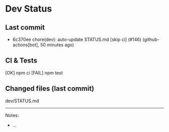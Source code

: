 # Dev Status

## Last commit
- 6c370ee chore(dev): auto-update STATUS.md [skip ci] (#146) (github-actions[bot], 50 minutes ago)
## CI & Tests
[OK] npm ci
[FAIL] npm test

## Changed files (last commit)
dev/STATUS.md

---
Notes:
- ...
